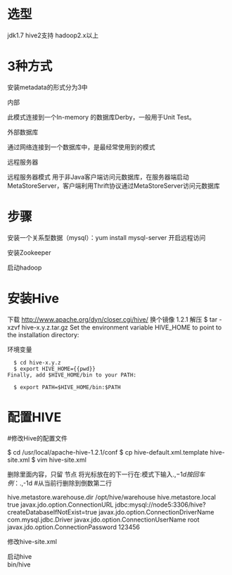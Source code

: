 
# 选型



jdk1.7
hive2支持 hadoop2.x以上

# 3种方式

安装metadata的形式分为3中 




内部

此模式连接到一个In-memory 的数据库Derby，一般用于Unit Test。

外部数据库

通过网络连接到一个数据库中，是最经常使用到的模式


远程服务器

远程服务器模式
用于非Java客户端访问元数据库，在服务器端启动MetaStoreServer，客户端利用Thrift协议通过MetaStoreServer访问元数据库




# 步骤



安装一个关系型数据（mysql）：yum  install mysql-server 
 开启远程访问

安装Zookeeper

启动hadoop

# 安装Hive

下载
   http://www.apache.org/dyn/closer.cgi/hive/
   换个镜像
   1.2.1
    解压
     $ tar -xzvf hive-x.y.z.tar.gz
    Set the environment variable HIVE_HOME to point to the installation directory:

环境变量
    
      $ cd hive-x.y.z
      $ export HIVE_HOME={{pwd}}
    Finally, add $HIVE_HOME/bin to your PATH:
    
      $ export PATH=$HIVE_HOME/bin:$PATH


# 配置HIVE

#修改Hive的配置文件

$ cd /usr/local/apache-hive-1.2.1/conf
$ cp hive-default.xml.template hive-site.xml
$ vim hive-site.xml

删除里面内容，只留<configuration></configuration> 节点
将光标放在<configuration>的下一行在:模式下输入.,$-1d 按回车 例     ：.,$-1d  #从当前行删除到倒数第二行



<property>
<name>hive.metastore.warehouse.dir</name>
<value>/opt/hive/warehouse</value>
</property>
<property>
<name>hive.metastore.local</name>
<value>true</value>
</property>
 <!-- 如果是远程mysql数据库的话需要在这里写入远程的IP或hosts -->
<property>
<name>javax.jdo.option.ConnectionURL</name>
<value>jdbc:mysql://node5:3306/hive?createDatabaseIfNotExist=true</value>
</property>
<property>
<name>javax.jdo.option.ConnectionDriverName</name>
<value>com.mysql.jdbc.Driver</value>
</property>
<property>
<name>javax.jdo.option.ConnectionUserName</name>
<value>root</value>
</property>
<property>
<name>javax.jdo.option.ConnectionPassword</name>
<value>123456</value>
</property>

修改hive-site.xml

启动hive   
bin/hive





